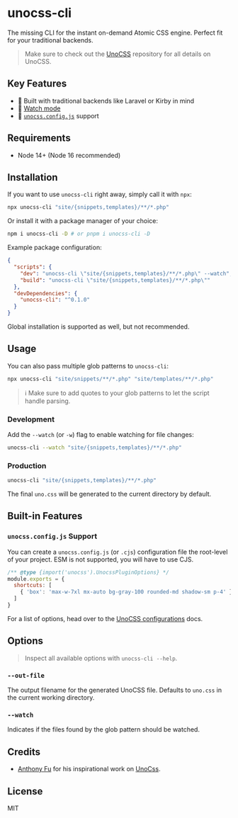 # unocss-cli

The missing CLI for the instant on-demand Atomic CSS engine. Perfect fit for your traditional backends.

> Make sure to check out the [UnoCSS](https://github.com/antfu/unocss) repository for all details on UnoCSS.

## Key Features

- 🍱 Built with traditional backends like Laravel or Kirby in mind
- 👀 [Watch mode](#watch)
- 🔌 [`unocss.config.js`](#unocss-config-js-support) support

## Requirements

- Node 14+ (Node 16 recommended)

## Installation

If you want to use `unocss-cli` right away, simply call it with `npx`:

```bash
npx unocss-cli "site/{snippets,templates}/**/*.php"
```

Or install it with a package manager of your choice:

```bash
npm i unocss-cli -D # or pnpm i unocss-cli -D
```

Example package configuration:

```json
{
  "scripts": {
    "dev": "unocss-cli \"site/{snippets,templates}/**/*.php\" --watch",
    "build": "unocss-cli \"site/{snippets,templates}/**/*.php\""
  },
  "devDependencies": {
    "unocss-cli": "^0.1.0"
  }
}
```

Global installation is supported as well, but not recommended.

## Usage

You can also pass multiple glob patterns to `unocss-cli`:

```bash
npx unocss-cli "site/snippets/**/*.php" "site/templates/**/*.php"
```

> ℹ️ Make sure to add quotes to your glob patterns to let the script handle parsing.

### Development

Add the `--watch` (or `-w`) flag to enable watching for file changes:

```bash
unocss-cli --watch "site/{snippets,templates}/**/*.php"
```

### Production

```bash
unocss-cli "site/{snippets,templates}/**/*.php"
```

The final `uno.css` will be generated to the current directory by default.

## Built-in Features

### `unocss.config.js` Support

You can create a `unocss.config.js` (or `.cjs`) configuration file the root-level of your project. ESM is not supported, you will have to use CJS.

```js
/** @type {import('unocss').UnocssPluginOptions} */
module.exports = {
  shortcuts: [
    { 'box': 'max-w-7xl mx-auto bg-gray-100 rounded-md shadow-sm p-4' }
  ]
}
```

For a list of options, head over to the [UnoCSS configurations](https://github.com/antfu/unocss#configurations) docs.

## Options

> Inspect all available options with `unocss-cli --help`.

### `--out-file`

The output filename for the generated UnoCSS file. Defaults to `uno.css` in the current working directory.

### `--watch`

Indicates if the files found by the glob pattern should be watched.

## Credits

- [Anthony Fu](https://antfu.me) for his inspirational work on [UnoCss](https://github.com/antfu/unocss).

## License

MIT
